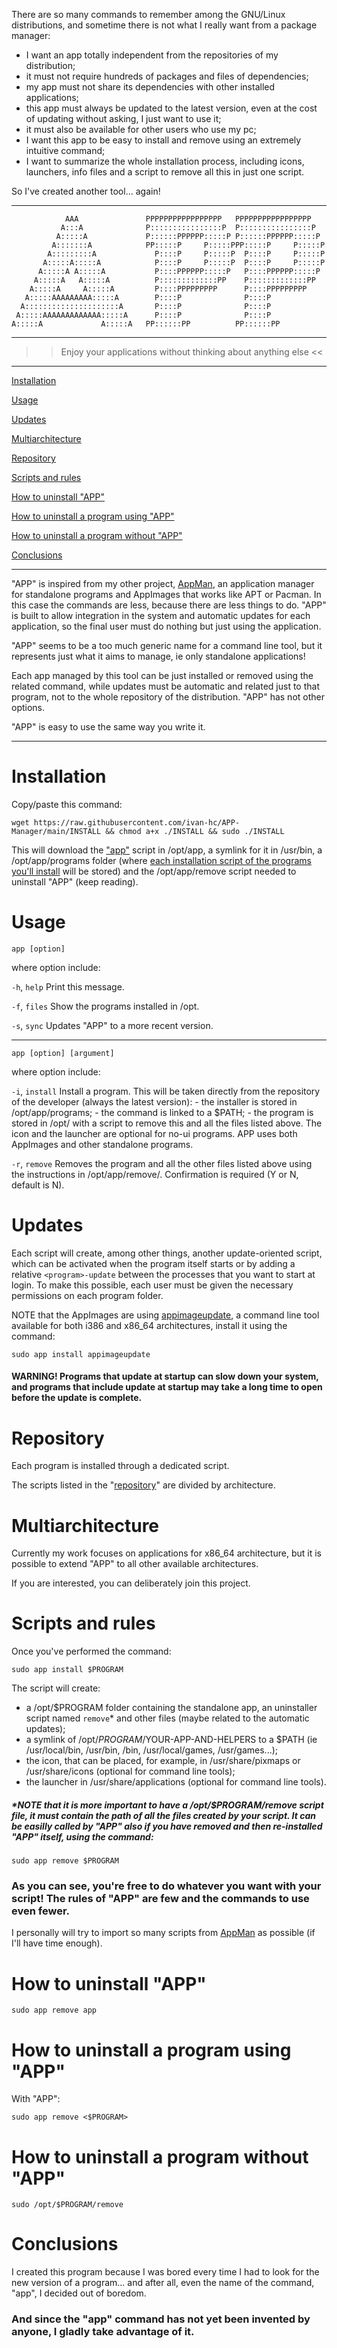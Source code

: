 There are so many commands to remember among the GNU/Linux distributions, and sometime there is not what I really want from a package manager:

- I want an app totally independent from the repositories of my distribution;
- it must not require hundreds of packages and files of dependencies;
- my app must not share its dependencies with other installed applications;
- this app must always be updated to the latest version, even at the cost of updating without asking, I just want to use it;
- it must also be available for other users who use my pc;
- I want this app to be easy to install and remove using an extremely intuitive command;
- I want to summarize the whole installation process, including icons, launchers, info files and a script to remove all this in just one script.

So I've created another tool... again!

------------------------------------------------------------------------
                                                                           
                AAA               PPPPPPPPPPPPPPPPP   PPPPPPPPPPPPPPPPP   
               A:::A              P::::::::::::::::P  P::::::::::::::::P  
              A:::::A             P::::::PPPPPP:::::P P::::::PPPPPP:::::P 
             A:::::::A            PP:::::P     P:::::PPP:::::P     P:::::P
            A:::::::::A             P::::P     P:::::P  P::::P     P:::::P
           A:::::A:::::A            P::::P     P:::::P  P::::P     P:::::P
          A:::::A A:::::A           P::::PPPPPP:::::P   P::::PPPPPP:::::P 
         A:::::A   A:::::A          P:::::::::::::PP    P:::::::::::::PP  
        A:::::A     A:::::A         P::::PPPPPPPPP      P::::PPPPPPPPP    
       A:::::AAAAAAAAA:::::A        P::::P              P::::P            
      A:::::::::::::::::::::A       P::::P              P::::P            
     A:::::AAAAAAAAAAAAA:::::A      P::::P              P::::P            
    A:::::A             A:::::A   PP::::::PP          PP::::::PP          

------------------------------------------------------------------------

 >>  Enjoy your applications without thinking about anything else   <<   
  
------------------------------------------------------------------------

[Installation](#installation)

[Usage](#usage)

[Updates](#updates)

[Multiarchitecture](#multiarchitecture)

[Repository](#repository)

[Scripts and rules](#scripts-and-rules)

[How to uninstall "APP"](#how-to-uninstall-app)

[How to uninstall a program using "APP"](#how-to-uninstall-a-program-using-app)

[How to uninstall a program without "APP"](#how-to-uninstall-a-program-without-app)

[Conclusions](#conclusions)

-----------------------

"APP" is inspired from my other project, [AppMan](https://github.com/ivan-hc/AppMan), an application manager for standalone programs and AppImages that works like APT or Pacman. In this case the commands are less, because there are less things to do. "APP" is built to allow integration in the system and automatic updates for each application, so the final user must do nothing but just using the application.

"APP" seems to be a too much generic name for a command line tool, but it represents just what it aims to manage, ie only standalone applications!

Each app managed by this tool can be just installed or removed using the related command, while updates must be automatic and related just to that program, not to the whole repository of the distribution. "APP" has not other options.

"APP" is easy to use the same way you write it.

-----------------------

# Installation
Copy/paste this command:

`wget https://raw.githubusercontent.com/ivan-hc/APP-Manager/main/INSTALL && chmod a+x ./INSTALL && sudo ./INSTALL`

This will download the ["app"](https://github.com/ivan-hc/APP-Manager/blob/main/app) script in /opt/app, a symlink for it in /usr/bin, a /opt/app/programs folder (where [each installation script of the programs you'll install](https://github.com/ivan-hc/APP-Manager/tree/main/programs) will be stored) and the /opt/app/remove script needed to uninstall "APP" (keep reading).

# Usage

  `app [option]`
  
  where option include:
  
  `-h`, `help`	Print this message.

  `-f`, `files`	Show the programs installed in /opt.

  `-s`, `sync`	Updates "APP" to a more recent version.

  -----------------------------------------------------------------------
      
  `app [option] [argument]`
  
  where option include:
  
  `-i`, `install` Install a program. This will be taken directly from the
  		repository of the developer (always the latest version):
  		- the installer is stored in /opt/app/programs;
  		- the command is linked to a $PATH;
		- the program is stored in /opt/<program> with a script to
	    	remove this and all the files listed above.
		The icon and the launcher are optional for no-ui programs.
  		APP uses both AppImages and other standalone programs.
  		
  `-r`, `remove` Removes the program and all the other files listed above
  		using the instructions in /opt/app/remove/<program>.
  		Confirmation is required (Y or N, default is N).

# Updates
Each script will create, among other things, another update-oriented script, which can be activated when the program itself starts or by adding a relative `<program>-update` between the processes that you want to start at login. To make this possible, each user must be given the necessary permissions on each program folder.

NOTE that the AppImages are using [appimageupdate](https://github.com/AppImage/AppImageUpdate), a command line tool available for both i386 and x86_64 architectures, install it using the command:
	
`sudo app install appimageupdate`
	
#### WARNING! Programs that update at startup can slow down your system, and programs that include update at startup may take a long time to open before the update is complete.

# Repository
Each program is installed through a dedicated script.
	
The scripts listed in the "[repository](https://github.com/ivan-hc/APP-Manager/tree/main/programs)" are divided by architecture.
	
# Multiarchitecture
Currently my work focuses on applications for x86_64 architecture, but it is possible to extend "APP" to all other available architectures.

If you are interested, you can deliberately join this project.

# Scripts and rules	
Once you've performed the command:
	
`sudo app install $PROGRAM`
	
The script will create:
- a /opt/$PROGRAM folder containing the standalone app, an uninstaller script named `remove`* and other files (maybe related to the automatic updates);
- a symlink of /opt/$PROGRAM/$YOUR-APP-AND-HELPERS to a $PATH (ie /usr/local/bin, /usr/bin, /bin, /usr/local/games, /usr/games...);
- the icon, that can be placed, for example, in /usr/share/pixmaps or /usr/share/icons (optional for command line tools);
- the launcher in /usr/share/applications (optional for command line tools).
	
##### *NOTE that it is more important to have a /opt/$PROGRAM/remove script file, it must contain the path of all the files created by your script. It can be easilly called by "APP" also if you have removed and then re-installed "APP" itself, using the command:
	
`sudo app remove $PROGRAM`
	
### As you can see, you're free to do whatever you want with your script! The rules of "APP" are few and the commands to use even fewer.

I personally will try to import so many scripts from [AppMan](https://github.com/ivan-hc/AppMan) as possible (if I'll have time enough).
	
# How to uninstall "APP"

`sudo app remove app`

# How to uninstall a program using "APP"
With "APP":

`sudo app remove <$PROGRAM>`

# How to uninstall a program without "APP"
	
`sudo /opt/$PROGRAM/remove`

# Conclusions
I created this program because I was bored every time I had to look for the new version of a program... and after all, even the name of the command, "app", I decided out of boredom.
	
### And since the "app" command has not yet been invented by anyone, I gladly take advantage of it.
